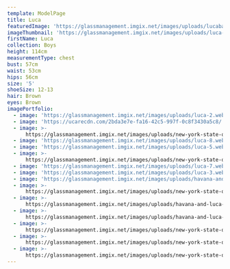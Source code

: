 ```yaml
---
template: ModelPage
title: Luca
featuredImage: 'https://glassmanagement.imgix.net/images/uploads/lucabanner12890po123.jpg'
imageThumbnail: 'https://glassmanagement.imgix.net/images/uploads/luca-1.webp'
firstName: Luca
collection: Boys
height: 114cm
measurementType: chest
bust: 57cm
waist: 53cm
hips: 56cm
size: '5'
shoeSize: 12-13
hair: Brown
eyes: Brown
imagePortfolio:
  - image: 'https://glassmanagement.imgix.net/images/uploads/luca-2.webp'
  - image: 'https://ucarecdn.com/2bda3e7e-fa16-42c5-997f-0c8f3430a5c8/'
  - image: >-
      https://glassmanagement.imgix.net/images/uploads/new-york-state-of-mind-dol-0988_preview.jpg
  - image: 'https://glassmanagement.imgix.net/images/uploads/luca-8.webp'
  - image: 'https://glassmanagement.imgix.net/images/uploads/luca-5.webp'
  - image: >-
      https://glassmanagement.imgix.net/images/uploads/new-york-state-of-mind-dol-0991_preview.jpg
  - image: 'https://glassmanagement.imgix.net/images/uploads/luca-7.webp'
  - image: 'https://glassmanagement.imgix.net/images/uploads/luca-3.webp'
  - image: 'https://glassmanagement.imgix.net/images/uploads/havana-and-luca-glass.jpg'
  - image: >-
      https://glassmanagement.imgix.net/images/uploads/new-york-state-of-mind-dol-1422_preview.jpg
  - image: >-
      https://glassmanagement.imgix.net/images/uploads/havana-and-luca-glass-1.jpg
  - image: >-
      https://glassmanagement.imgix.net/images/uploads/havana-and-luca-glass-2.jpg
  - image: >-
      https://glassmanagement.imgix.net/images/uploads/new-york-state-of-mind-dol-1363_preview.jpg
  - image: >-
      https://glassmanagement.imgix.net/images/uploads/new-york-state-of-mind-dol-1365_preview.jpg
  - image: >-
      https://glassmanagement.imgix.net/images/uploads/new-york-state-of-mind-dol-1345_preview.jpg
---
```


